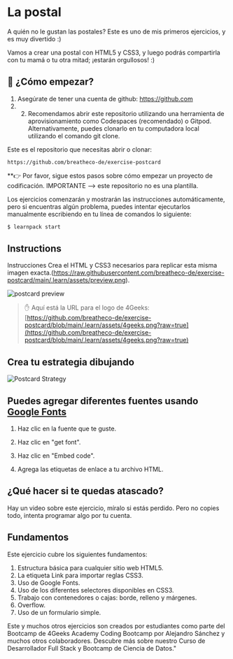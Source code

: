 <!-- hide -->
# La postal
<!-- endhide -->

A quién no le gustan las postales? Este es uno de mis primeros ejercicios, y es muy divertido :)

Vamos a crear una postal con HTML5 y CSS3, y luego podrás compartirla con tu mamá o tu otra mitad; ¡estarán orgullosos! :)

## 🌱 ¿Cómo empezar?

1. Asegúrate de tener una cuenta de github:  https://github.com
2. 2. Recomendamos abrir este repositorio utilizando una herramienta de aprovisionamiento como Codespaces (recomendado) o Gitpod. Alternativamente, puedes clonarlo en tu computadora local utilizando el comando git clone.

Este es el repositorio que necesitas abrir o clonar:

```text
https://github.com/breatheco-de/exercise-postcard
```

**👉  Por favor, sigue estos pasos sobre cómo empezar un proyecto de codificación. IMPORTANTE --> este repositorio no es una plantilla.

Los ejercicios comenzarán y mostrarán las instrucciones automáticamente, pero si encuentras algún problema, puedes intentar ejecutarlos manualmente escribiendo en tu línea de comandos lo siguiente:

```bash
$ learnpack start
```

## Instructions

Instrucciones
Crea el HTML y CSS3 necesarios para replicar esta misma imagen exacta.(https://raw.githubusercontent.com/breatheco-de/exercise-postcard/main/.learn/assets/preview.png).

![postcard preview](https://raw.githubusercontent.com/breatheco-de/exercise-postcard/main/.learn/assets/preview.png)

> ✋  Aquí está la URL para el logo de 4Geeks: [https://github.com/breatheco-de/exercise-postcard/blob/main/.learn/assets/4geeks.png?raw=true](https://github.com/breatheco-de/exercise-postcard/blob/main/.learn/assets/4geeks.png?raw=true)

## Crea tu estrategia dibujando

![Postcard Strategy](https://github.com/breatheco-de/exercise-postcard/raw/main/.learn/assets/strategy.gif?raw=true)

## Puedes agregar diferentes fuentes usando [Google Fonts](https://fonts.google.com/)

1. Haz clic en la fuente que te guste.

2. Haz clic en "get font".

3. Haz clic en "Embed code".

4. Agrega las etiquetas de enlace a tu archivo HTML.


## ¿Qué hacer si te quedas atascado?

Hay un video sobre este ejercicio, míralo si estás perdido. Pero no copies todo, intenta programar algo por tu cuenta.

## Fundamentos
Este ejercicio cubre los siguientes fundamentos:

1. Estructura básica para cualquier sitio web HTML5.
2. La etiqueta Link para importar reglas CSS3.
3. Uso de Google Fonts.
4. Uso de los diferentes selectores disponibles en CSS3.
5. Trabajo con contenedores o cajas: borde, relleno y márgenes.
6. Overflow.
7. Uso de un formulario simple.

Este y muchos otros ejercicios son creados por estudiantes como parte del Bootcamp de 4Geeks Academy Coding Bootcamp por Alejandro Sánchez y muchos otros colaboradores. Descubre más sobre nuestro Curso de Desarrollador Full Stack y Bootcamp de Ciencia de Datos."



